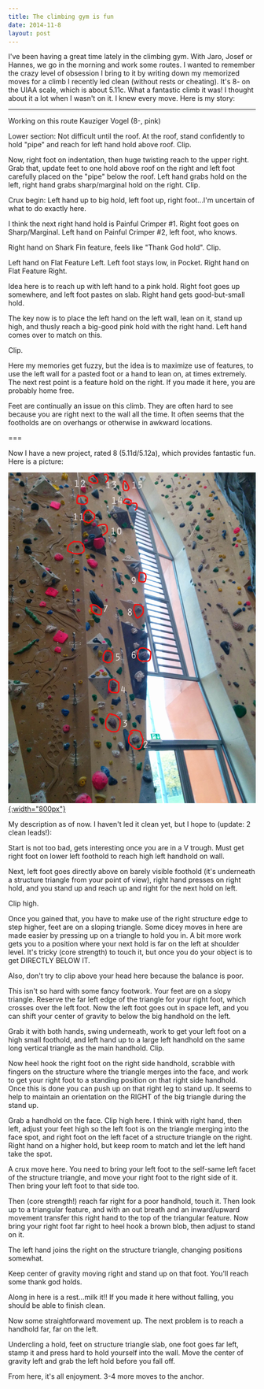 ```yaml
---
title: The climbing gym is fun
date: 2014-11-8
layout: post
---
```


I've been having a great time lately in the climbing gym. With Jaro, Josef or
Hannes, we go in the morning and work some routes. I wanted to remember the
crazy level of obsession I bring to it by writing down my memorized moves for a
climb I recently led clean (without rests or cheating). It's 8- on the UIAA
scale, which is about 5.11c. What a fantastic climb it was! I thought about it a
lot when I wasn't on it. I knew every move. Here is my story:

---

Working on this route Kauziger Vogel (8-, pink)

Lower section: Not difficult until the roof. At the roof, stand confidently to
hold "pipe" and reach for left hand hold above roof. Clip.

Now, right foot on indentation, then huge twisting reach to the upper
right. Grab that, update feet to one hold above roof on the right and left foot
carefully placed on the "pipe" below the roof. Left hand grabs hold on the left,
right hand grabs sharp/marginal hold on the right. Clip.

Crux begin: Left hand up to big hold, left foot up, right foot...I'm uncertain
of what to do exactly here.

I think the next right hand hold is Painful Crimper #1. Right foot goes on
Sharp/Marginal. Left hand on Painful Crimper #2, left foot, who knows.

Right hand on Shark Fin feature, feels like "Thank God hold". Clip.

Left hand on Flat Feature Left. Left foot stays low, in Pocket. Right hand on
Flat Feature Right.

Idea here is to reach up with left hand to a pink hold. Right foot goes up
somewhere, and left foot pastes on slab. Right hand gets good-but-small hold.

The key now is to place the left hand on the left wall, lean on it, stand up
high, and thusly reach a big-good pink hold with the right hand. Left hand comes
over to match on this.

Clip.

Here my memories get fuzzy, but the idea is to maximize use of features, to use
the left wall for a pasted foot or a hand to lean on, at times extremely. The
next rest point is a feature hold on the right. If you made it here, you are
probably home free.

Feet are continually an issue on this climb. They are often hard to see because
you are right next to the wall all the time. It often seems that the footholds
are on overhangs or otherwise in awkward locations.

===

Now I have a new project, rated 8 (5.11d/5.12a), which provides fantastic
fun. Here is a picture:

[![](images/lowlook.jpg){:width="800px"}](images/lowlook.jpg)

My description as of now. I haven't led it clean yet, but I hope to
(update: 2 clean leads!):

Start is not too bad, gets interesting once you are in a V trough. Must get
right foot on lower left foothold to reach high left handhold on wall.

Next, left foot goes directly above on barely visible foothold (it's underneath
a structure triangle from your point of view), right hand presses on right hold,
and you stand up and reach up and right for the next hold on left.

Clip high.

Once you gained that, you have to make use of the right structure edge to step
higher, feet are on a sloping triangle. Some dicey moves in here are made easier
by pressing up on a triangle to hold you in. A bit more work gets you to a position
where your next hold is far on the left at shoulder level. It's tricky (core
strength) to touch it, but once you do your object is to get DIRECTLY BELOW IT.

Also, don't try to clip above your head here because the balance is poor.

This isn't so hard with some fancy footwork. Your feet are on a slopy
triangle. Reserve the far left edge of the triangle for your right foot, which
crosses over the left foot. Now the left foot goes out in space left, and you
can shift your center of gravity to below the big handhold on the left.

Grab it with both hands, swing underneath, work to get your left foot on a high
small foothold, and left hand up to a large left handhold on the same long
vertical triangle as the main handhold. Clip.

Now heel hook the right foot on the right side handhold, scrabble with fingers
on the structure where the triangle merges into the face, and work to get your
right foot to a standing position on that right side handhold. Once this is done
you can push up on that right leg to stand up. It seems to help to maintain an
orientation on the RIGHT of the big triangle during the stand up.

Grab a handhold on the face. Clip high here. I think with right hand, then left,
adjust your feet high so the left foot is on the triangle merging into the face
spot, and right foot on the left facet of a structure triangle on the
right. Right hand on a higher hold, but keep room to match and let the left hand
take the spot.

A crux move here. You need to bring your left foot to the self-same left facet
of the structure triangle, and move your right foot to the right side of
it. Then bring your left foot to that side too.

Then (core strength!) reach far right for a poor handhold, touch it. Then look
up to a triangular feature, and with an out breath and an inward/upward movement
transfer this right hand to the top of the triangular feature. 
Now bring your right foot far right to heel hook a brown blob, then adjust to
stand on it.

The left hand joins the right on the structure triangle, changing positions somewhat.

Keep center of gravity moving right and stand up on that foot. You'll reach some
thank god holds.

Along in here is a rest...milk it!! If you made it here without falling, you
should be able to finish clean.

Now some straightforward movement up. The next problem is to reach a handhold
far, far on the left.

Undercling a hold, feet on structure triangle slab, one foot goes far left,
stamp it and press hard to hold yourself into the wall. Move the center of
gravity left and grab the left hold before you fall off.

From here, it's all enjoyment. 3-4 more moves to the anchor.
